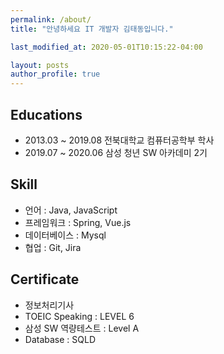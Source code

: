 ```yaml
---
permalink: /about/
title: "안녕하세요 IT 개발자 김태동입니다."

last_modified_at: 2020-05-01T10:15:22-04:00

layout: posts
author_profile: true
---
```



## Educations

- 2013.03 ~ 2019.08 전북대학교 컴퓨터공학부 학사
- 2019.07 ~ 2020.06 삼성 청년 SW 아카데미 2기

## Skill

- 언어 : Java, JavaScript
- 프레임워크 : Spring, Vue.js
- 데이터베이스 : Mysql
- 협업 : Git, Jira

## Certificate

- 정보처리기사
- TOEIC Speaking : LEVEL 6
- 삼성 SW 역량테스트 : Level A
- Database : SQLD